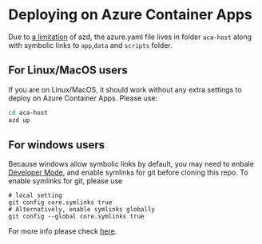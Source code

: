 # Deploying on Azure Container Apps
Due to [a limitation](https://github.com/Azure/azure-dev/issues/2736) of azd, the azure.yaml file lives in folder `aca-host` along with symbolic links to `app`,`data` and `scripts` folder.
## For Linux/MacOS users
If you are on Linux/MacOS, it should work without any extra settings to deploy on Azure Container Apps. Please use:
```bash
cd aca-host
azd up
```
## For windows users
Because windows allow symbolic links by default, you may need to enbale [Developer Mode](https://learn.microsoft.com/en-us/windows/apps/get-started/enable-your-device-for-development),
and enable symlinks for git before cloning this repo. 
To enable symlinks for git, please use
```
# local setting
git config core.symlinks true
# Alternatively, enable symlinks globally
git config --global core.symlinks true
```

For more info please check [here](https://stackoverflow.com/questions/5917249/git-symbolic-links-in-windows).